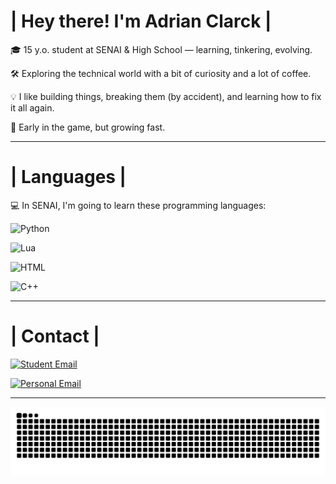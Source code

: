 # | Hey there! I'm Adrian Clarck |

🎓 15 y.o. student at SENAI & High School — learning, tinkering, evolving.

🛠️ Exploring the technical world with a bit of curiosity and a lot of coffee.

💡 I like building things, breaking them (by accident), and learning how to fix it all again.

🌱 Early in the game, but growing fast.

---

# | Languages |

💻 In SENAI, I'm going to learn these programming languages:

![Python](https://img.shields.io/badge/Python-3776AB?style=for-the-badge&logo=python&logoColor=white)

![Lua](https://img.shields.io/badge/Lua-2C2D72?style=for-the-badge&logo=lua&logoColor=white)

![HTML](https://img.shields.io/badge/HTML5-E34F26?style=for-the-badge&logo=html5&logoColor=white)

![C++](https://img.shields.io/badge/C++-00599C?style=for-the-badge&logo=c%2B%2B&logoColor=white)

---

# | Contact |

[![Student Email](https://img.shields.io/badge/adrian.clarck@aluno.senai.br-Student-8B0000?style=for-the-badge&logo=gmail&logoColor=white&labelColor=8B0000)](mailto:adrian.clarck@aluno.senai.br)

[![Personal Email](https://img.shields.io/badge/adrian.clarck209@gmail.com-Personal-8B0000?style=for-the-badge&logo=gmail&logoColor=white&labelColor=8B0000)](mailto:adrian.clarck209@gmail.com)

---

<picture>
  <source media="(prefers-color-scheme: dark)" srcset="https://raw.githubusercontent.com/adrian-clarck/adrian-clarck/output/github-contribution-grid-snake-dark.svg">
  <source media="(prefers-color-scheme: light)" srcset="https://raw.githubusercontent.com/adrian-clarck/adrian-clarck/output/github-contribution-grid-snake.svg">
  <img alt="github contribution grid snake animation" src="https://raw.githubusercontent.com/adrian-clarck/adrian-clarck/output/github-contribution-grid-snake.svg">
</picture>
